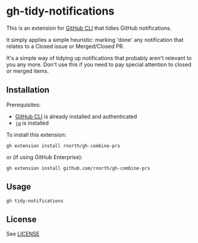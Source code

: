 # gh-tidy-notifications

This is an extension for [GitHub CLI](https://cli.github.com/) that tidies GitHub notifications.

It simply applies a simple heuristic: marking 'done' any notification that relates to a Closed issue or Merged/Closed PR.

It's a simple way of tidying up notifications that probably aren't relevant to you any more. 
Don't use this if you need to pay special attention to closed or merged items.

## Installation

Prerequisites:
 * [GitHub CLI](https://cli.github.com/) is already installed and authenticated
 * [`jq`](https://stedolan.github.io/jq/) is installed

To install this extension:

```
gh extension install rnorth/gh-combine-prs
```

or (if using GitHub Enterprise):

```
gh extension install github.com/rnorth/gh-combine-prs
```

## Usage

```
gh tidy-notifications
```

## License

See [LICENSE](./LICENSE)
